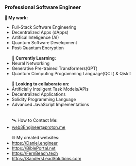 ### Professional Software Engineer
**📖 My work:**
- Full-Stack Software Engineering
- Decentralized Apps (dApps)
- Artifical Inteligence (AI)
- Quantum Software Development
- Post-Quantum Encryption<br><br>
**🌱 Currently Learning:**
- Neural Networking
- Generative Pre-trained Transformers(GPT)
- Quantum Computing Programming Language(QCL) & Qiskit<br><br>
**🌳 Looking to collaborate on:**
- Artificially Inteligent Task Models/APIs
- Decentralized Applications
- Solidity Programming Language
- Advanced JavaScript Implementations<br><br><br>
🛰️ How to Contact Me:<br>
- web3Engineer@proton.me<br><br>
🌐 My created websites:<br>
- https://Daniel.engineer<br>
- https://BiblePortal.net<br>
- https://FernBeach.tech<br>
- https://SandersLeadSolutions.com
